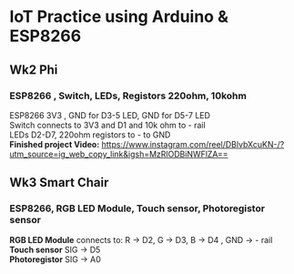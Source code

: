 # IoT Practice using Arduino & ESP8266

## Wk2 Phi 
### ESP8266 , Switch, LEDs, Registors 220ohm, 10kohm 
ESP8266 3V3 , GND for D3-5 LED,   GND for D5-7 LED \
Switch connects to 3V3 and  D1 and 10k ohm to - rail \
LEDs D2-D7, 220ohm registors to - to GND \
**Finished project Video:**
https://www.instagram.com/reel/DBlvbXcuKN-/?utm_source=ig_web_copy_link&igsh=MzRlODBiNWFlZA==

## Wk3 Smart Chair

### ESP8266, RGB LED Module, Touch sensor, Photoregistor sensor 
**RGB LED Module** connects to: R -> D2, G -> D3, B -> D4 , GND -> - rail \
**Touch sensor** SIG -> D5 \
**Photoregistor** SIG -> A0 







